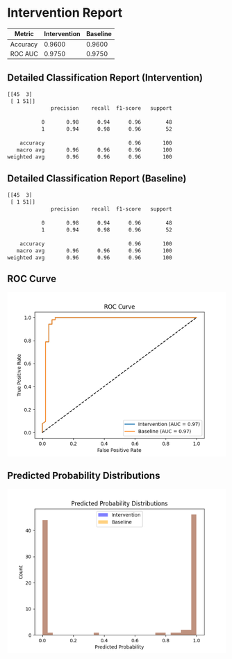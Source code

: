 
# Intervention Report

| Metric           | Intervention | Baseline |
|------------------|--------------|----------|
| Accuracy         | 0.9600     | 0.9600   |
| ROC AUC          | 0.9750     | 0.9750   |

## Detailed Classification Report (Intervention)

```
[[45  3]
 [ 1 51]]
              precision    recall  f1-score   support

           0       0.98      0.94      0.96        48
           1       0.94      0.98      0.96        52

    accuracy                           0.96       100
   macro avg       0.96      0.96      0.96       100
weighted avg       0.96      0.96      0.96       100

```

## Detailed Classification Report (Baseline)

```
[[45  3]
 [ 1 51]]
              precision    recall  f1-score   support

           0       0.98      0.94      0.96        48
           1       0.94      0.98      0.96        52

    accuracy                           0.96       100
   macro avg       0.96      0.96      0.96       100
weighted avg       0.96      0.96      0.96       100

```

## ROC Curve

![ROC Curve](/intervention_reports/f407_100/roc_curve.png)

## Predicted Probability Distributions

![Probability Distributions](/intervention_reports/f407_100/probability_distributions.png)
